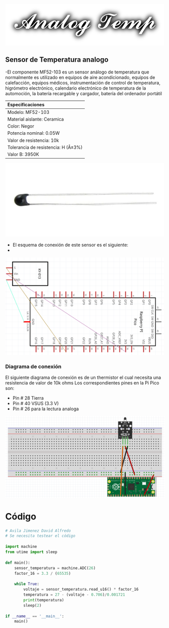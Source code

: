 ![](images/Logo.png)
## Sensor de Temperatura analogo

-El componente MF52-103 es un sensor análogo de temperatura que normalmente es utilizado en equipos de aire acondicionado, equipos de calefacción, equipos médicos, instrumentación de control de temperatura, higrómetro electrónico, calendario electrónico de temperatura de la automoción, la batería recargable y cargador, batería del ordenador portátil


|Especificaciones|
|:----|
|Modelo: MF52-103|
|Material aislante: Ceramica|
|Color: Negor|
|Potencia nominal: 0.05W|
|Valor de resistencia: 10k|
|Tolerancia de resistencia: H (Â±3%)|
|Valor B: 3950K|

![](images/Sensor.png)

- El esquema de conexión de este sensor es el siguiente:
- 
![](images/Esquema.png)

### Diagrama de conexión

El siguiente diagrama de conexión es de un thermistor el cual necesita una resistencia de valor de 10k ohms
Los correspondientes pines en la Pi Pico son:
- Pin # 28 Tierra
- Pin # 40 VSUS (3.3 V)
- Pin # 26 para la lectura analoga

![](images/Diagram.png)

# Código

```python
# Avila Jimenez David Alfredo
# Se necesita testear el código

import machine
from utime import sleep

def main():
    sensor_temperatura = machine.ADC(26)
    factor_16 = 3.3 / (65535)
    
    while True:
        voltaje = sensor_temperatura.read_u16() * factor_16
        temperatura = 27 - (voltaje - 0.706)/0.001721
        print(temperatura)
        sleep(2)

if __name__ == '__main__':
    main()
